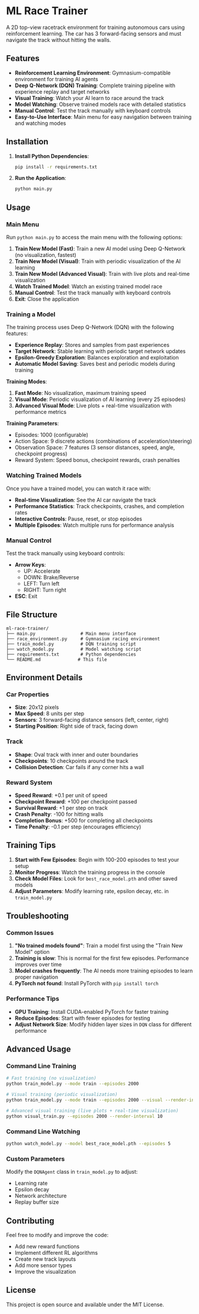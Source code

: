# ML Race Trainer

A 2D top-view racetrack environment for training autonomous cars using reinforcement learning. The car has 3 forward-facing sensors and must navigate the track without hitting the walls.

## Features

- **Reinforcement Learning Environment**: Gymnasium-compatible environment for training AI agents
- **Deep Q-Network (DQN) Training**: Complete training pipeline with experience replay and target networks
- **Visual Training**: Watch your AI learn to race around the track
- **Model Watching**: Observe trained models race with detailed statistics
- **Manual Control**: Test the track manually with keyboard controls
- **Easy-to-Use Interface**: Main menu for easy navigation between training and watching modes

## Installation

1. **Install Python Dependencies**:
   ```bash
   pip install -r requirements.txt
   ```

2. **Run the Application**:
   ```bash
   python main.py
   ```

## Usage

### Main Menu
Run `python main.py` to access the main menu with the following options:

1. **Train New Model (Fast)**: Train a new AI model using Deep Q-Network (no visualization, fastest)
2. **Train New Model (Visual)**: Train with periodic visualization of the AI learning
3. **Train New Model (Advanced Visual)**: Train with live plots and real-time visualization
4. **Watch Trained Model**: Watch an existing trained model race
5. **Manual Control**: Test the track manually with keyboard controls
6. **Exit**: Close the application

### Training a Model

The training process uses Deep Q-Network (DQN) with the following features:
- **Experience Replay**: Stores and samples from past experiences
- **Target Network**: Stable learning with periodic target network updates
- **Epsilon-Greedy Exploration**: Balances exploration and exploitation
- **Automatic Model Saving**: Saves best and periodic models during training

**Training Modes**:
1. **Fast Mode**: No visualization, maximum training speed
2. **Visual Mode**: Periodic visualization of AI learning (every 25 episodes)
3. **Advanced Visual Mode**: Live plots + real-time visualization with performance metrics

**Training Parameters**:
- Episodes: 1000 (configurable)
- Action Space: 9 discrete actions (combinations of acceleration/steering)
- Observation Space: 7 features (3 sensor distances, speed, angle, checkpoint progress)
- Reward System: Speed bonus, checkpoint rewards, crash penalties

### Watching Trained Models

Once you have a trained model, you can watch it race with:
- **Real-time Visualization**: See the AI car navigate the track
- **Performance Statistics**: Track checkpoints, crashes, and completion rates
- **Interactive Controls**: Pause, reset, or stop episodes
- **Multiple Episodes**: Watch multiple runs for performance analysis

### Manual Control

Test the track manually using keyboard controls:
- **Arrow Keys**: 
  - UP: Accelerate
  - DOWN: Brake/Reverse
  - LEFT: Turn left
  - RIGHT: Turn right
- **ESC**: Exit

## File Structure

```
ml-race-trainer/
├── main.py                 # Main menu interface
├── race_environment.py     # Gymnasium racing environment
├── train_model.py          # DQN training script
├── watch_model.py          # Model watching script
├── requirements.txt        # Python dependencies
└── README.md              # This file
```

## Environment Details

### Car Properties
- **Size**: 20x12 pixels
- **Max Speed**: 8 units per step
- **Sensors**: 3 forward-facing distance sensors (left, center, right)
- **Starting Position**: Right side of track, facing down

### Track
- **Shape**: Oval track with inner and outer boundaries
- **Checkpoints**: 10 checkpoints around the track
- **Collision Detection**: Car fails if any corner hits a wall

### Reward System
- **Speed Reward**: +0.1 per unit of speed
- **Checkpoint Reward**: +100 per checkpoint passed
- **Survival Reward**: +1 per step on track
- **Crash Penalty**: -100 for hitting walls
- **Completion Bonus**: +500 for completing all checkpoints
- **Time Penalty**: -0.1 per step (encourages efficiency)

## Training Tips

1. **Start with Few Episodes**: Begin with 100-200 episodes to test your setup
2. **Monitor Progress**: Watch the training progress in the console
3. **Check Model Files**: Look for `best_race_model.pth` and other saved models
4. **Adjust Parameters**: Modify learning rate, epsilon decay, etc. in `train_model.py`

## Troubleshooting

### Common Issues

1. **"No trained models found"**: Train a model first using the "Train New Model" option
2. **Training is slow**: This is normal for the first few episodes. Performance improves over time
3. **Model crashes frequently**: The AI needs more training episodes to learn proper navigation
4. **PyTorch not found**: Install PyTorch with `pip install torch`

### Performance Tips

- **GPU Training**: Install CUDA-enabled PyTorch for faster training
- **Reduce Episodes**: Start with fewer episodes for testing
- **Adjust Network Size**: Modify hidden layer sizes in `DQN` class for different performance

## Advanced Usage

### Command Line Training
```bash
# Fast training (no visualization)
python train_model.py --mode train --episodes 2000

# Visual training (periodic visualization)
python train_model.py --mode train --episodes 2000 --visual --render-interval 25

# Advanced visual training (live plots + real-time visualization)
python visual_train.py --episodes 2000 --render-interval 10
```

### Command Line Watching
```bash
python watch_model.py --model best_race_model.pth --episodes 5
```

### Custom Parameters
Modify the `DQNAgent` class in `train_model.py` to adjust:
- Learning rate
- Epsilon decay
- Network architecture
- Replay buffer size

## Contributing

Feel free to modify and improve the code:
- Add new reward functions
- Implement different RL algorithms
- Create new track layouts
- Add more sensor types
- Improve the visualization

## License

This project is open source and available under the MIT License.
